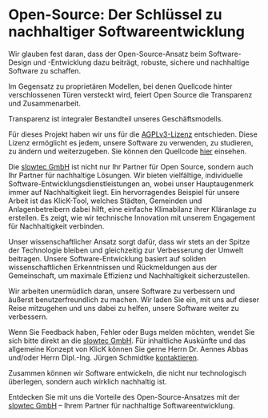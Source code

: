 # Open-Source: Der Schlüssel zu nachhaltiger Softwareentwicklung

Wir glauben fest daran, dass der Open-Source-Ansatz beim Software-Design und -Entwicklung dazu beiträgt,
robuste, sichere und nachhaltige Software zu schaffen.

Im Gegensatz zu proprietären Modellen, bei denen Quellcode hinter verschlossenen Türen versteckt wird,
feiert Open Source die Transparenz und Zusammenarbeit.

Transparenz ist integraler Bestandteil unseres Geschäftsmodells.

Für dieses Projekt haben wir uns für die
[AGPLv3-Lizenz](https://www.gnu.org/licenses/agpl-3.0.en.html) entschieden.
Diese Lizenz ermöglicht es jedem, unsere Software zu verwenden, zu studieren, zu ändern und weiterzugeben.
Sie können den Quellcode [hier](https://codeberg.org/slowtec/klick) einsehen.

Die [slowtec GmbH](https://slowtec.de) ist nicht nur Ihr Partner für Open Source,
sondern auch Ihr Partner für nachhaltige Lösungen.
Wir bieten vielfältige, individuelle Software-Entwicklungsdienstleistungen an,
wobei unser Hauptaugenmerk immer auf Nachhaltigkeit liegt.
Ein hervorragendes Beispiel für unsere Arbeit ist das KlicK-Tool,
welches Städten, Gemeinden und Anlagenbetreibern dabei hilft,
eine einfache Klimabilanz ihrer Kläranlage zu erstellen.
Es zeigt, wie wir technische Innovation mit unserem Engagement für Nachhaltigkeit verbinden.

Unser wissenschaftlicher Ansatz sorgt dafür, dass wir stets an der Spitze der Technologie bleiben
und gleichzeitig zur Verbesserung der Umwelt beitragen.
Unsere Software-Entwicklung basiert auf soliden wissenschaftlichen Erkenntnissen und Rückmeldungen
aus der Gemeinschaft, um maximale Effizienz und Nachhaltigkeit sicherzustellen.

Wir arbeiten unermüdlich daran, unsere Software zu verbessern und äußerst benutzerfreundlich zu machen.
Wir laden Sie ein, mit uns auf dieser Reise mitzugehen und uns dabei zu helfen,
unsere Software weiter zu verbessern.

Wenn Sie Feedback haben, Fehler oder Bugs melden möchten,
wendet Sie sich bitte direkt an die [slowtec GmbH](https://slowtec.de/kontakt.html).
Für inhaltliche Auskünfte und das allgemeine Konzept von KlicK
können Sie gerne Herrn Dr. Aennes Abbas und/oder Herrn Dipl.-Ing. Jürgen Schmidtke
[kontaktieren](https://www.umwelttechnik-bw.de/de/klimabilanz-klaeranlagen-klick).

Zusammen können wir Software entwickeln, die nicht nur technologisch überlegen,
sondern auch wirklich nachhaltig ist.

Entdecken Sie mit uns die Vorteile des Open-Source-Ansatzes
mit der [slowtec GmbH](https://slowtec.de) – Ihrem Partner für nachhaltige Softwareentwicklung.
